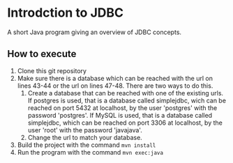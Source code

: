 # Introdction to JDBC

A short Java program giving an overview of JDBC concepts.

## How to execute

1. Clone this git repository
1. Make sure there is a database which can be reached with the url on lines
   43-44 or the url on lines 47-48. There are two ways to do this.
   1. Create a database that can be reached with one of the existing urls. If
      postgres is used, that is a database called simplejdbc, wich can be
      reached on port 5432 at localhost, by the user 'postgres' with the
      password 'postgres'. If MySQL is used, that is a database called
      simplejdbc, which can be reached on port 3306 at localhost, by the user
      'root' with the password 'javajava'.
   1. Change the url to match your database.
1. Build the project with the command `mvn install`
1. Run the program with the command `mvn exec:java`
